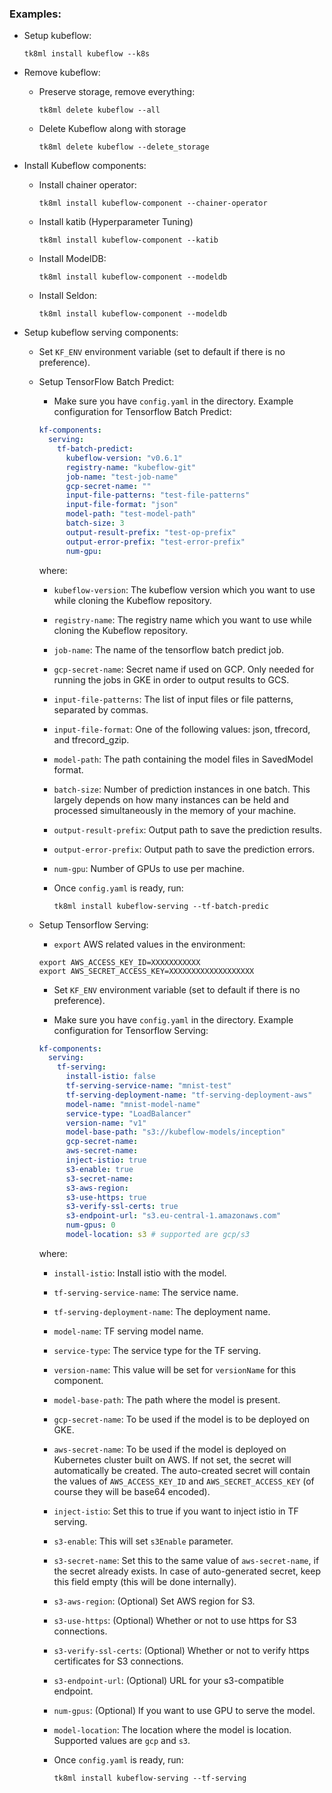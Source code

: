 ### Examples:

* Setup kubeflow:

  ```
  tk8ml install kubeflow --k8s
  ```      
  
* Remove kubeflow:
    * Preserve storage, remove everything:
    
      ```
      tk8ml delete kubeflow --all
      ```    

    * Delete Kubeflow along with storage

      ```
      tk8ml delete kubeflow --delete_storage
      ```  

* Install Kubeflow components:

    * Install chainer operator:  
        ```
        tk8ml install kubeflow-component --chainer-operator
        ```
    
    * Install katib (Hyperparameter Tuning)
    
        ```
        tk8ml install kubeflow-component --katib
        ```
        
    * Install ModelDB:
   
        ```
        tk8ml install kubeflow-component --modeldb
        ```
        
    * Install Seldon:         
         ```
         tk8ml install kubeflow-component --modeldb
         ```
     
* Setup kubeflow serving components:

    * Set `KF_ENV` environment variable (set to default if there is no preference).
    
    * Setup TensorFlow Batch Predict:
    
        * Make sure you have `config.yaml` in the directory. Example configuration for Tensorflow Batch Predict:
        ```yaml
        kf-components:
          serving:
            tf-batch-predict:
              kubeflow-version: "v0.6.1"
              registry-name: "kubeflow-git"
              job-name: "test-job-name"
              gcp-secret-name: ""
              input-file-patterns: "test-file-patterns"
              input-file-format: "json"
              model-path: "test-model-path"
              batch-size: 3
              output-result-prefix: "test-op-prefix"
              output-error-prefix: "test-error-prefix"
              num-gpu:
        ```    
        where:
        
        * `kubeflow-version`: The kubeflow version which you want to use while cloning the Kubeflow repository.
        * `registry-name`: The registry name which you want to use while cloning the Kubeflow repository.
        * `job-name`: The name of the tensorflow batch predict job.
        * `gcp-secret-name`: Secret name if used on GCP. Only needed for running the jobs in GKE in order to output results to GCS.
        * `input-file-patterns`: The list of input files or file patterns, separated by commas.
        * `input-file-format`: One of the following values: json, tfrecord, and tfrecord_gzip.
        * `model-path`: The path containing the model files in SavedModel format.
        * `batch-size`: Number of prediction instances in one batch. This largely depends on how many instances can be held and processed simultaneously in the memory of your machine.
        * `output-result-prefix`: Output path to save the prediction results.
        * `output-error-prefix`: Output path to save the prediction errors.
        * `num-gpu`: Number of GPUs to use per machine.
                     
        * Once `config.yaml` is ready, run:
            ```
            tk8ml install kubeflow-serving --tf-batch-predic
            ```
            
    * Setup Tensorflow Serving:
        * `export` AWS related values in the environment:
        
        ```
        export AWS_ACCESS_KEY_ID=XXXXXXXXXXX
        export AWS_SECRET_ACCESS_KEY=XXXXXXXXXXXXXXXXXXX
        ```
        
        * Set `KF_ENV` environment variable (set to default if there is no preference).
        
        * Make sure you have `config.yaml` in the directory. Example configuration for Tensorflow Serving:
        ```yaml
        kf-components:
          serving:
            tf-serving:
              install-istio: false
              tf-serving-service-name: "mnist-test"
              tf-serving-deployment-name: "tf-serving-deployment-aws"
              model-name: "mnist-model-name"
              service-type: "LoadBalancer"
              version-name: "v1"
              model-base-path: "s3://kubeflow-models/inception"
              gcp-secret-name:
              aws-secret-name:
              inject-istio: true
              s3-enable: true
              s3-secret-name:
              s3-aws-region:
              s3-use-https: true
              s3-verify-ssl-certs: true
              s3-endpoint-url: "s3.eu-central-1.amazonaws.com"
              num-gpus: 0
              model-location: s3 # supported are gcp/s3
        ```    
        where:
                
         * `install-istio`: Install istio with the model.
         * `tf-serving-service-name`: The service name.
         * `tf-serving-deployment-name`: The deployment name.
         * `model-name`: TF serving model name.
         * `service-type`: The service type for the TF serving.
         * `version-name`: This value will be set for `versionName` for this component.
         * `model-base-path`: The path where the model is present.
         * `gcp-secret-name`: To be used if the model is to be deployed on GKE.
         * `aws-secret-name`: To be used if the model is deployed on Kubernetes cluster built on AWS. If not set, the secret will automatically be created. The auto-created secret will contain the values of `AWS_ACCESS_KEY_ID` and `AWS_SECRET_ACCESS_KEY` (of course they will be base64 encoded).
         * `inject-istio`: Set this to true if you want to inject istio in TF serving.
         * `s3-enable`: This will set `s3Enable` parameter. 
         * `s3-secret-name`: Set this to the same value of `aws-secret-name`, if the secret already exists. In case of auto-generated secret, keep this field empty (this will be done internally).
         * `s3-aws-region`: (Optional) Set AWS region for S3.
         * `s3-use-https`: (Optional) Whether or not to use https for S3 connections.
         * `s3-verify-ssl-certs`: (Optional) Whether or not to verify https certificates for S3 connections.
         * `s3-endpoint-url`: (Optional) URL for your s3-compatible endpoint.
         * `num-gpus`: (Optional) If you want to use GPU to serve the model.
         * `model-location`: The location where the model is location. Supported values are `gcp` and `s3`.
         
         * Once `config.yaml` is ready, run:
            ```
            tk8ml install kubeflow-serving --tf-serving
            ``` 